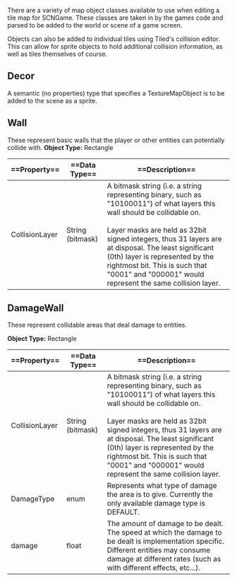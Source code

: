 There are a variety of map object classes available to use when editing a tile map for SCNGame. These classes are taken in by the games code and parsed to be added to the world or scene of a game screen.

Objects can also be added to individual tiles using Tiled's collision editor. This can allow for sprite objects to hold additional collision information, as well as tiles themselves of course.
## Decor
A semantic (no properties) type that specifies a TextureMapObject is to be added to the scene as a sprite.
## Wall
These represent basic walls that the player or other entities can potentially collide with. 
**Object Type:** Rectangle

| ==Property==   | ==Data Type==    | ==Description==                                                                                                                                                                                                                                                                                                                                                         |
| -------------- | ---------------- | ----------------------------------------------------------------------------------------------------------------------------------------------------------------------------------------------------------------------------------------------------------------------------------------------------------------------------------------------------------------------- |
| CollisionLayer | String (bitmask) | A bitmask string (i.e. a string representing binary, such as "10100011") of what layers this wall should be collidable on.<br><br>Layer masks are held as 32bit signed integers, thus 31 layers are at disposal. The least significant (0th) layer is represented by the rightmost bit. This is such that "0001" and "000001" would represent the same collision layer. |

## DamageWall
These represent collidable areas that deal damage to entities.

**Object Type:** Rectangle


| ==Property==   | ==Data Type==    | ==Description==                                                                                                                                                                                                                                                                                                                                                         |
| -------------- | ---------------- | ----------------------------------------------------------------------------------------------------------------------------------------------------------------------------------------------------------------------------------------------------------------------------------------------------------------------------------------------------------------------- |
| CollisionLayer | String (bitmask) | A bitmask string (i.e. a string representing binary, such as "10100011") of what layers this wall should be collidable on.<br><br>Layer masks are held as 32bit signed integers, thus 31 layers are at disposal. The least significant (0th) layer is represented by the rightmost bit. This is such that "0001" and "000001" would represent the same collision layer. |
| DamageType     | enum             | Represents what type of damage the area is to give. Currently the only available damage type is DEFAULT.                                                                                                                                                                                                                                                                |
| damage         | float            | The amount of damage to be dealt. The speed at which the damage to be dealt is implementation specific. Different entities may consume damage at different rates (such as with different effects, etc...).                                                                                                                                                              |
